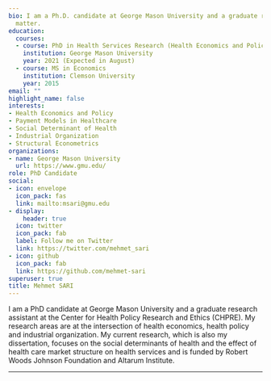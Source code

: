 ```yaml
---
bio: I am a Ph.D. candidate at George Mason University and a graduate research assistant at the Center for Health Policy Research and Ethics (CHPRE). My research areas are at the intersection of health economics, health policy and industrial organization. My current research, which is also my dissertation, focuses on the social determinants of health and the effect of health care market structure on health services and is funded by Robert Woods Johnson Foundation and Altarum Institute.
  matter.
education:
  courses:
  - course: PhD in Health Services Research (Health Economics and Policy Track)
    institution: George Mason University
    year: 2021 (Expected in August)
  - course: MS in Economics
    institution: Clemson University
    year: 2015
email: ""
highlight_name: false
interests:
- Health Economics and Policy
- Payment Models in Healthcare
- Social Determinant of Health
- Industrial Organization
- Structural Econometrics
organizations:
- name: George Mason University
  url: https://www.gmu.edu/
role: PhD Candidate
social:
- icon: envelope
  icon_pack: fas
  link: mailto:msari@gmu.edu
- display:
    header: true
  icon: twitter
  icon_pack: fab
  label: Follow me on Twitter
  link: https://twitter.com/mehmet_sari
- icon: github
  icon_pack: fab
  link: https://github.com/mehmet-sari
superuser: true
title: Mehmet SARI
---
```


I am a PhD candidate at George Mason University and a graduate research assistant at the Center for Health Policy Research and Ethics (CHPRE). My research areas are at the intersection of health economics, health policy and industrial organization. My current research, which is also my dissertation, focuses on the social determinants of health and the effect of health care market structure on health services and is funded by Robert Woods Johnson Foundation and Altarum Institute.

---
